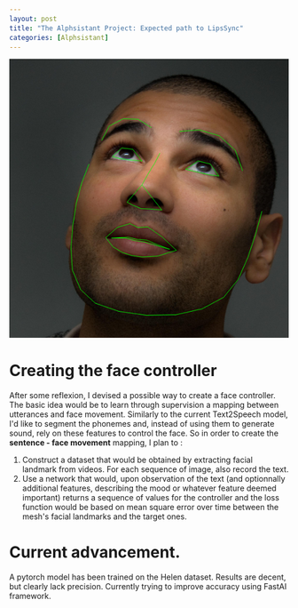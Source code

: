 ```yaml
---
layout: post
title: "The Alphsistant Project: Expected path to LipsSync"
categories: [Alphsistant]
---
```

<img src="/images/face_lm.png" class="fit image">

# Creating the face controller 

After some reflexion, I devised a possible way to create a face controller. The basic idea would be to learn through supervision a mapping between utterances and face movement. Similarly to the current Text2Speech model, I'd like to segment the phonemes and, instead of using them to generate sound, rely on these features to control the face. 
So in order to create the **sentence - face movement** mapping, I plan to :
1. Construct a dataset that would be obtained by extracting facial landmark from videos. For each sequence of image, also record the text. 
1. Use a network that would, upon observation of the text (and optionnally additional features, describing the mood or whatever feature deemed important) returns a sequence of values for the controller and the loss function would be based on mean square error over time between the mesh's facial landmarks and the target ones.  

# Current advancement. 

A pytorch model has been trained on the Helen dataset. Results are decent, but clearly lack precision. Currently trying to improve accuracy using FastAI framework.  

